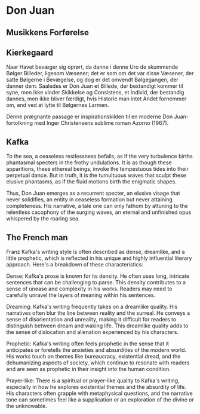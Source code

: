 
# Don Juan

## Musikkens Forførelse




## Kierkegaard

Naar Havet bevæger sig oprørt, da danne i denne 
Uro de skummende Bølger Billeder, ligesom Væsener; 
det er som om det var disse Væsener, der satte 
Bølgerne i Bevægelse, og dog er det omvendt 
Bølgegangen, der danner dem. Saaledes er 
Don Juan et Billede, der bestandigt kommer 
til syne, men ikke vinder Skikkelse og Consistens, 
et Individ, der bestandig dannes, men ikke bliver 
færdigt, hvis Historie man intet Andet fornemmer om, 
end ved at lytte til Bølgernes Larmen.

Denne prægnante passage er inspirationskilden
til en moderne Don Juan-fortolkning med 
Inger Christensens sublime roman Azorno (1967).

## Kafka

To the sea, a ceaseless restlessness befalls, 
as if the very turbulence births phantasmal 
specters in the frothy undulations. It is as 
though these apparitions, these ethereal beings, 
invoke the tempestuous tides into their perpetual 
dance. But in truth, it is the tumultuous waves 
that sculpt these elusive phantasms, as if the 
fluid motions birth the enigmatic shapes.

Thus, Don Juan emerges as a recurrent specter, 
an elusive visage that never solidifies, an entity 
in ceaseless formation but never attaining completeness. 
His narrative, a tale one can only fathom by attuning 
to the relentless cacophony of the surging waves, 
an eternal and unfinished opus whispered by the roaring sea.


## The French man

Franz Kafka's writing style is often described as dense, 
dreamlike, and a little prophetic, which is reflected in 
his unique and highly influential literary approach. 
Here's a breakdown of these characteristics:

Dense: Kafka's prose is known for its density. He often uses long, 
intricate sentences that can be challenging to parse. This density 
contributes to a sense of unease and complexity in his works. 
Readers may need to carefully unravel the layers of meaning within his sentences.

Dreaming: Kafka's writing frequently takes on a dreamlike quality. 
His narratives often blur the line between reality and the surreal. 
He conveys a sense of disorientation and unreality, making it difficult 
for readers to distinguish between dream and waking life. This dreamlike 
quality adds to the sense of dislocation and alienation experienced by his characters.

Prophetic: Kafka's writing often feels prophetic in the sense that it 
anticipates or foretells the anxieties and absurdities of the modern world. 
His works touch on themes like bureaucracy, existential dread, and the 
dehumanizing aspects of society, which continue to resonate with readers 
and are seen as prophetic in their insight into the human condition.

Prayer-like: There is a spiritual or prayer-like quality to Kafka's writing, 
especially in how he explores existential themes and the absurdity of life. 
His characters often grapple with metaphysical questions, and the narrative 
tone can sometimes feel like a supplication or an exploration of the divine 
or the unknowable.




